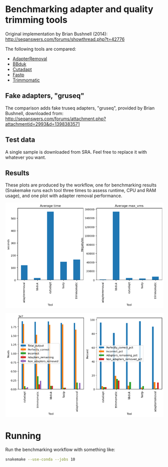 # Benchmarking adapter and quality trimming tools
Original implementation by Brian Bushnell (2014): 
http://seqanswers.com/forums/showthread.php?t=42776

The following tools are compared:

 - [AdapterRemoval](https://adapterremoval.readthedocs.io/en/stable/)
 - [BBduk](https://jgi.doe.gov/data-and-tools/software-tools/bbtools/bb-tools-user-guide/bbduk-guide/)
 - [Cutadapt](https://cutadapt.readthedocs.io/en/stable/)
 - [Fastp](https://github.com/OpenGene/fastp)
 - [Trimmomatic](http://www.usadellab.org/cms/?page=trimmomatic)

## Fake adapters, "gruseq"
The comparison adds fake truseq adapters, "gruseq", provided by Brian Bushnell,
downloaded from:
http://seqanswers.com/forums/attachment.php?attachmentid=2993&d=1398383571

## Test data
A single sample is downloaded from SRA. Feel free to replace it with whatever
you want. 

## Results
These plots are produced by the workflow, one for benchmarking results
(Snakemake runs each tool three times to assess runtime, CPU and RAM usage),
and one plot with adapter removal performance.

![Benchmark results](plots/benchmarks.png)

![Adapter removal performance](plots/grades.png)


# Running
Run the benchmarking workflow with something like:
```bash
snakemake --use-conda --jobs 10
```

